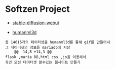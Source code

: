 # Softzen Project

- [stable-diffusion-webui](https://github.com/AUTOMATIC1111/stable-diffusion-webui)

- [humanml3d](https://github.com/EricGuo5513/HumanML3D)
```
총 14615개의 데이터셋을 humanml3d를 통해 gif를 만들어서
그 데이터셋의 정보를 mariadb에 저장
	@@ -14,8 +14,3 @@
flask ,maria DB,html css ,js을 이용해서
휴먼 모션 데이터셋 볼수있는 웹사이트 만들기 
```
